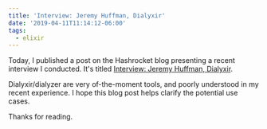 ```yaml
---
title: 'Interview: Jeremy Huffman, Dialyxir'
date: '2019-04-11T11:14:12-06:00'
tags:
  - elixir
---
```


Today, I published a post on the Hashrocket blog presenting a recent interview
I conducted. It's titled [Interview: Jeremy Huffman,
Dialyxir](https://hashrocket.com/blog/posts/interview-jeremy-huffman-dialyxir).

Dialyxir/dialyzer are very of-the-moment tools, and poorly understood in my
recent experience. I hope this blog post helps clarify the potential use
cases.

Thanks for reading.
